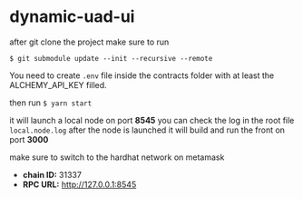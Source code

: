 # dynamic-uad-ui

after git clone the project make sure to run

`$ git submodule update --init --recursive --remote`

You need to create `.env` file inside the contracts folder with at least the ALCHEMY_API_KEY filled.

then run `$ yarn start`

it will launch a local node on port **8545** you can check the log in the root file `local.node.log`
after the node is launched it will build and run the front on port **3000**

make sure to switch to the hardhat network on metamask

- **chain ID:** 31337
- **RPC URL:** http://127.0.0.1:8545
